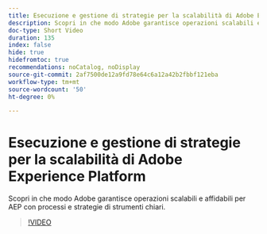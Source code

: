 ```yaml
---
title: Esecuzione e gestione di strategie per la scalabilità di Adobe Experience Platform
description: Scopri in che modo Adobe garantisce operazioni scalabili e affidabili per AEP con processi e strategie di strumenti chiari.
doc-type: Short Video
duration: 135
index: false
hide: true
hidefromtoc: true
recommendations: noCatalog, noDisplay
source-git-commit: 2af7500de12a9fd78e64c6a12a42b2fbbf121eba
workflow-type: tm+mt
source-wordcount: '50'
ht-degree: 0%

---
```



# Esecuzione e gestione di strategie per la scalabilità di Adobe Experience Platform

Scopri in che modo Adobe garantisce operazioni scalabili e affidabili per AEP con processi e strategie di strumenti chiari.

<!-- 62_S655_3442541_134_run-and-operate-strategies-for-scaling-adobe-experience-platform -->
>[!VIDEO](https://video.tv.adobe.com/v/3458255/?learn=on&enablevpops=true)
